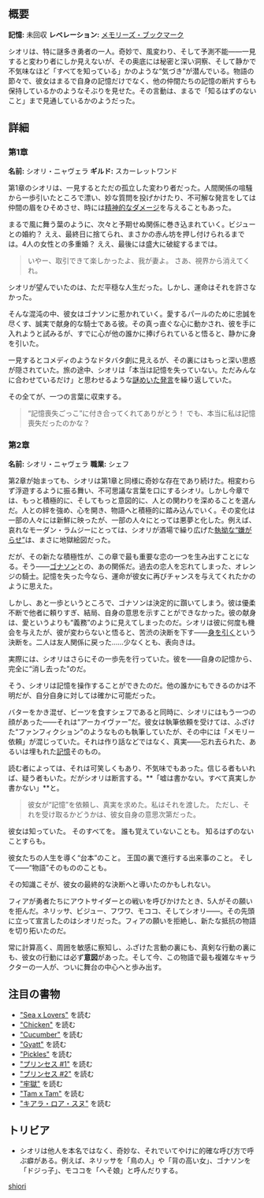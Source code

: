 <!-- title: シオリ・ニャヴェラ -->
<!-- quote: 何を言えばいいのかわからない。もしかしたら、口に出したらすべてが変わってしまう気がする。 -->
<!-- chapters: -1 -->
<!-- images: (シオリ 第1章プロフィール), (他の仲間と共にダンジョンを調査するシオリ), (シオリ 第2章プロフィール), ("Monster" MVのシオリ), (第2章エンディングでフィアに背を向けるシオリ) -->
<!-- model: false -->

## 概要

**記憶:** 未回収
**レベレーション:** [メモリーズ・ブックマーク](#entry:bookmark-of-memories-entry)

シオリは、特に謎多き勇者の一人。奇妙で、風変わり、そして予測不能――一見すると変わり者にしか見えないが、その奥底には秘密と深い洞察、そして静かで不気味なほど「すべてを知っている」かのような“気づき”が潜んでいる。物語の節々で、彼女はまるで自身の記憶だけでなく、他の仲間たちの記憶の断片すらも保持しているかのようなそぶりを見せた。その言動は、まるで「知るはずのないこと」まで見通しているかのようだった。

## 詳細

### 第1章

**名前:** シオリ・ニャヴェラ
**ギルド:** スカーレットワンド

第1章のシオリは、一見するとただの孤立した変わり者だった。人間関係の喧騒から一歩引いたところで漂い、妙な質問を投げかけたり、不可解な発言をしては仲間の眉をひそめさせ、時には[精神的なダメージ](https://www.youtube.com/live/LTIq_0ykLVA?feature=shared&t=8760)を与えることもあった。

まるで風に舞う葉のように、次々と予期せぬ関係に巻き込まれていく。ビジューとの婚約？ ええ、最終日に捨てられ、まさかの赤ん坊を押し付けられるまでは。4人の女性との多重婚？ ええ、最後には盛大に破綻するまでは。

> いやー、取引できて楽しかったよ、我が妻よ。
> さあ、視界から消えてくれ。

シオリが望んでいたのは、ただ平穏な人生だった。しかし、運命はそれを許さなかった。

そんな混沌の中、彼女はゴナソンに惹かれていく。愛するパールのために忠誠を尽くす、誠実で献身的な騎士である彼。その真っ直ぐな心に動かされ、彼を手に入れようと試みるが、すでに心が他の誰かに捧げられていると悟ると、静かに身を引いた。

一見するとコメディのようなドタバタ劇に見えるが、その裏にはもっと深い思惑が隠されていた。旅の途中、シオリは「本当は記憶を失っていない。ただみんなに合わせているだけ」と思わせるような[謎めいた発言](https://www.youtube.com/live/dTf0g5tqzBU?si=Tv8iBK5Q96G63XiA&t=6689)を繰り返していた。

その全てが、一つの言葉に収束する。

> “記憶喪失ごっこ”に付き合ってくれてありがとう！
> でも、本当に私は記憶喪失だったのかな？

### 第2章

**名前:** シオリ・ニャヴェラ
**職業:** シェフ

第2章が始まっても、シオリは第1章と同様に奇妙な存在であり続けた。相変わらず浮遊するように振る舞い、不可思議な言葉を口にするシオリ。しかし今章では、もっと積極的に、そしてもっと意図的に、人との関わりを深めることを選んだ。人との絆を強め、心を開き、物語へと積極的に踏み込んでいく。その変化は一部の人々には新鮮に映ったが、一部の人々にとっては悪夢と化した。例えば、哀れなモーダン・ラムジーにとっては、シオリが酒場で繰り広げた[執拗な“嫌がらせ”](https://www.youtube.com/live/zCWoxMbOZPk?si=Y_mj_z_Qpgx2OJKX&t=11795)は、まさに地獄絵図だった。

だが、その新たな積極性が、この章で最も重要な恋の一つを生み出すことになる。そう――[ゴナソン](#entry:gigi-entry)との、あの関係だ。過去の恋人を忘れてしまった、オレンジの騎士。記憶を失った今なら、運命が彼女に再びチャンスを与えてくれたかのように思えた。

しかし、あと一歩というところで、ゴナソンは決定的に躓いてしまう。彼は優柔不断で他者に頼りすぎ、結局、自身の意思を示すことができなかった。彼の献身は、愛というよりも“義務”のように見えてしまったのだ。シオリは彼に何度も機会を与えたが、彼が変わらないと悟ると、苦渋の決断を下す――[身を引く](#entry:humble-knight-witch-entry)という決断を。二人は友人関係に戻った……少なくとも、表向きは。

実際には、シオリはさらにその一歩先を行っていた。彼を――自身の記憶から、完全に“消し去った”のだ。

そう、シオリは記憶を操作することができたのだ。他の誰かにもできるのかは不明だが、自分自身に対しては確かに可能だった。

バターをかき混ぜ、ビーツを食すシェフであると同時に、シオリにはもう一つの顔があった――それは“アーカイヴァー”だ。彼女は執筆依頼を受けては、ふざけた“ファンフィクション”のようなものも執筆していたが、その中には「メモリー依頼」が混じっていた。それは作り話などではなく、真実――忘れ去られた、あるいは埋もれた[記憶](https://www.youtube.com/live/tJ_YXGE0o2w?si=7ajFqe3fWIHtWYs2&t=11107)そのもの。

読む者によっては、それは可笑しくもあり、不気味でもあった。信じる者もいれば、疑う者もいた。だがシオリは断言する。\*\*「嘘は書かない。すべて真実しか書かない」\*\*と。

> 彼女が“記憶”を依頼し、真実を求めた。私はそれを渡した。
> ただし、それを受け取るかどうかは、彼女自身の意思次第だった。

彼女は知っていた。
そのすべてを。
誰も覚えていないことも。
知るはずのないことすらも。

彼女たちの人生を導く“台本”のこと。
王国の裏で進行する出来事のこと。
そして――“物語”そのもののことも。

その知識こそが、彼女の最終的な決断へと導いたのかもしれない。

フィアが勇者たちにアウトサイダーとの戦いを呼びかけたとき、5人がその願いを拒んだ。ネリッサ、ビジュー、フワワ、モココ、そしてシオリ――。その先頭に立って宣言したのはシオリだった。フィアの願いを拒絶し、新たな抵抗の物語を切り拓いたのだ。

常に計算高く、周囲を敏感に察知し、ふざけた言動の裏にも、真剣な行動の裏にも、彼女の行動には必ず**意図**があった。そして今、この物語で最も複雑なキャラクターの一人が、ついに舞台の中心へと歩み出す。

## 注目の書物

- ["Sea x Lovers"](#text:sea-x-lovers) を読む
- ["Chicken"](#text:chicken) を読む
- ["Cucumber"](#text:cucumber) を読む
- ["Gyatt"](#text:gyatt) を読む
- ["Pickles"](#text:pickles) を読む
- ["プリンセス #1"](#text:the-princess-1) を読む
- ["プリンセス #2"](#text:the-princess-2) を読む
- ["牢獄"](#text:the-cell) を読む
- ["Tam x Tam"](#text:tam-x-tam) を読む
- ["キアラ・ロア・スヌ"](#text:kiara-roa-snu) を読む

## トリビア

- シオリは他人を本名ではなく、奇妙な、それでいてやけに的確な呼び方で呼ぶ癖がある。例えば、ネリッサを「鳥の人」や「背の高い女」、ゴナソンを「ドジっ子」、モココを「へそ娘」と呼んだりする。

[shiori](#easter:easter-shiori)
